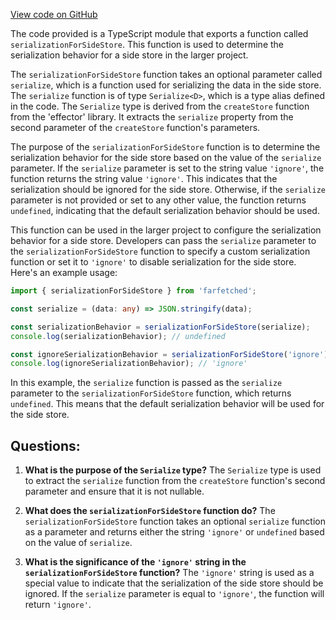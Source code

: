 [View code on GitHub](https://github.com/igorkamyshev/farfetched/packages/core/src/libs/patronus/serialization.ts)

The code provided is a TypeScript module that exports a function called `serializationForSideStore`. This function is used to determine the serialization behavior for a side store in the larger project.

The `serializationForSideStore` function takes an optional parameter called `serialize`, which is a function used for serializing the data in the side store. The `serialize` function is of type `Serialize<D>`, which is a type alias defined in the code. The `Serialize` type is derived from the `createStore` function from the 'effector' library. It extracts the `serialize` property from the second parameter of the `createStore` function's parameters.

The purpose of the `serializationForSideStore` function is to determine the serialization behavior for the side store based on the value of the `serialize` parameter. If the `serialize` parameter is set to the string value `'ignore'`, the function returns the string value `'ignore'`. This indicates that the serialization should be ignored for the side store. Otherwise, if the `serialize` parameter is not provided or set to any other value, the function returns `undefined`, indicating that the default serialization behavior should be used.

This function can be used in the larger project to configure the serialization behavior for a side store. Developers can pass the `serialize` parameter to the `serializationForSideStore` function to specify a custom serialization function or set it to `'ignore'` to disable serialization for the side store. Here's an example usage:

```typescript
import { serializationForSideStore } from 'farfetched';

const serialize = (data: any) => JSON.stringify(data);

const serializationBehavior = serializationForSideStore(serialize);
console.log(serializationBehavior); // undefined

const ignoreSerializationBehavior = serializationForSideStore('ignore');
console.log(ignoreSerializationBehavior); // 'ignore'
```

In this example, the `serialize` function is passed as the `serialize` parameter to the `serializationForSideStore` function, which returns `undefined`. This means that the default serialization behavior will be used for the side store.
## Questions: 
 1. **What is the purpose of the `Serialize` type?**
The `Serialize` type is used to extract the `serialize` function from the `createStore` function's second parameter and ensure that it is not nullable.

2. **What does the `serializationForSideStore` function do?**
The `serializationForSideStore` function takes an optional `serialize` function as a parameter and returns either the string `'ignore'` or `undefined` based on the value of `serialize`.

3. **What is the significance of the `'ignore'` string in the `serializationForSideStore` function?**
The `'ignore'` string is used as a special value to indicate that the serialization of the side store should be ignored. If the `serialize` parameter is equal to `'ignore'`, the function will return `'ignore'`.